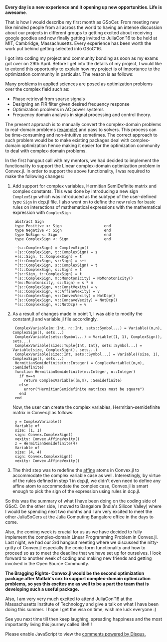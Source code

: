 <!-- 
.. title: A month of Excitement!
.. slug: a-month-of-excitement
.. date: 2016-05-22 21:44:47 UTC+05:30
.. tags: GSoC'16
.. category: 
.. link: 
.. description: 
.. type: text
-->

**Every day is a new experience and it opening up new opportunities. Life is awesome**. 

That is how I would describe my first month as GSoCer. From meeting new like minded people from all across the world to having an intense discussion about our projects in different groups to getting excited about receiving google goodies and now finally getting invited to JuliaCon'16 to be held at MIT, Cambridge, Massachusetts. Every experience has been worth the work put behind getting selected into GSoC'16.

I got into coding my project and community bonding as soon as my exams got over on 29th April. Before I get into the details of my project, I would like to extend this opportunity to explain how my project is of importance to the optimization community in particular. The reason is as follows: 

Many problems in applied sciences are posed as optimization problems over the complex field such as:

* Phase retrieval from sparse signals
* Designing an FIR filter given desired frequency response
* Optimization problems in AC power systems
* Frequency domain analysis in signal processing and control theory.

The present approach is to manually convert the complex-domain problems to real-domain problems [(example)](http://nbviewer.jupyter.org/github/cvxgrp/cvxpy/blob/master/examples/notebooks/WWW/fir_chebychev_design.ipynb) and pass to solvers. This process can be time-consuming and non-intuitive sometimes. The correct approach to such problem would be to make existing packages deal with complex-domain optimization hence making it easier for the optimization community to deal with complex-domain problems.

In the first hangout call with my mentors, we had decided to implement the functionality to support the Linear complex-domain optimization problem in Convex.jl. In order to support the above functionality, I was required to make the following changes:

1. Add support for complex variables, Hermitian SemiDefinite matrix and complex constants. This was done by introducing a new sign `ComplexSign` which was introduced as the subtype of the user-defined type `Sign` in dcp.jl file. I also went on to define the new rules for basic rules on interactions of mathematical expressions with the mathematical expression with `ComplexSign`

        abstract Sign
        type Positive <: Sign                   end
        type Negative <: Sign                   end
        type NoSign <: Sign                     end
        type ComplexSign <: Sign                end

        -(s::ComplexSign) = ComplexSign()
        +(s::ComplexSign, t::ComplexSign) = s
        +(s::Sign, t::ComplexSign) = t
        +(t::ComplexSign, s::Sign) = s+t
        *(t::ComplexSign, s::ComplexSign) = t
        *(t::ComplexSign, s::Sign) = t
        *(s::Sign, t::ComplexSign) = t
        *(s::ComplexSign, m::Monotonicity) = NoMonotonicity()
        *(m::Monotonicity, s::Sign) = s * m
        *(s::ComplexSign, v::ConstVexity) = v
        *(s::ComplexSign, v::AffineVexity) = v
        *(s::ComplexSign, v::ConvexVexity) = NotDcp()
        *(s::ComplexSign, v::ConcaveVexity) = NotDcp()
        *(s::ComplexSign, v::NotDcp) = v


 
2. As a result of changes made in point 1, I was able to modify the constant.jl and variable.jl file accordingly.

        ComplexVariable(m::Int, n::Int, sets::Symbol...) = Variable((m,n), ComplexSign(), sets...)
        ComplexVariable(sets::Symbol...) = Variable((1, 1), ComplexSign(), sets...)
        ComplexVariable(size::Tuple{Int, Int}, sets::Symbol...) = Variable(size, ComplexSign(), sets...)
        ComplexVariable(size::Int, sets::Symbol...) = Variable((size, 1), ComplexSign(), sets...)
        HermitianSemidefinite(m::Integer) = ComplexVariable((m,m), :Semidefinite)
        function HermitianSemidefinite(m::Integer, n::Integer)
          if m==n
            return ComplexVariable((m,m), :Semidefinite)
          else
            error("HermitianSemidefinite matrices must be square")
          end
        end

    Now, the user can create the complex variables, Hermitian-semidefinite matrix in Convex.jl as follows:

        y = ComplexVariable()
        Variable of
        size: (1, 1)
        sign: Convex.ComplexSign()
        vexity: Convex.AffineVexity()
        z = HermitianSemidefinite(4)
        Variable of
        size: (4, 4)
        sign: Convex.ComplexSign()
        vexity: Convex.AffineVexity()

3. The third step was to redefine the [affine](https://github.com/Ayush-iitkgp/Convex.jl/tree/gsoc1/src/atoms/affine) atoms in Convex.jl to accommodate the complex variable case as well. Interestingly, by virtue of the rules defined in step 1 in dcp.jl, we didn't even need to define any affine atom to accommodate the complex case, Convex.jl is smart enough to pick the sign of the expression using rules in dcp.jl. 

So this was the summary of what I have been doing on the coding side of GSoC. On the other side, I moved to Bangalore (India's Silicon Valley) where I would be spending next two months and I am very excited to meet the other JuliaSoCers at the Julia Computing Bangalore office in the days to come.
 
Also, the coming week is crucial for us as we have decided to fully implement the complex-domain Linear Programming Problem in Convex.jl. Last night, we had our 3rd hangout meeting where we discussed the nitty-gritty of Convex.jl especially the conic form functionality and how to proceed so as to meet the deadline that we have set up for ourselves. I look forward to another week of coding and making new friends and getting involved in the Open Source Community.

**The Bragging Rights- Convex.jl would be the second optimization package after Matlab's cvx to support complex-domain optimization problems, so yes this excites me as well to be a part the team that is developing such a useful package.**

Also, I am very very much excited to attend JuliaCon'16 at the Massachusetts Institute of Technology and give a talk on what I have been doing this summer. I hope I get the visa on time, wish me luck everyone :)

See you next time till then keep laughing, spreading happiness and the most importantly living this journey called life!!!! 


<div id="disqus_thread"></div>
<script>
/**
* RECOMMENDED CONFIGURATION VARIABLES: EDIT AND UNCOMMENT THE SECTION BELOW TO INSERT DYNAMIC VALUES FROM YOUR PLATFORM OR CMS.
* LEARN WHY DEFINING THESE VARIABLES IS IMPORTANT: https://disqus.com/admin/universalcode/#configuration-variables
*/
/*
var disqus_config = function () {
this.page.url = PAGE_URL; // Replace PAGE_URL with your page's canonical URL variable
this.page.identifier = PAGE_IDENTIFIER; // Replace PAGE_IDENTIFIER with your page's unique identifier variable
};
*/
(function() { // DON'T EDIT BELOW THIS LINE
var d = document, s = d.createElement('script');

s.src = '//avoyage.disqus.com/embed.js';

s.setAttribute('data-timestamp', +new Date());
(d.head || d.body).appendChild(s);
})();
</script>
<noscript>Please enable JavaScript to view the <a href="https://disqus.com/?ref_noscript" rel="nofollow">comments powered by Disqus.</a></noscript>
